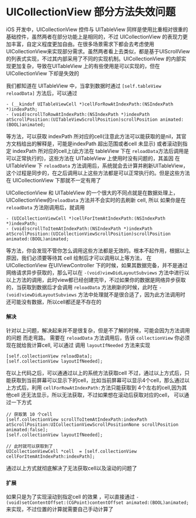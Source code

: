 # UICollectionView 部分方法失效问题  

iOS 开发中，UICollectionView 控件与 UITableView 同样是使用比重相对很重的基础控件，虽然两者在部分功能上是相同的，不过 UICollectionView 的表现力更加丰富，自定义程度更加自由。在很多场景需求下都会去考虑使用 UICollectionView来实现部分需求。虽然两者看上去类似，都是基于UIScrollView 的列表式实现，不过其内部采用了不同的实现机制。UICollectionView 的内部实现更加复杂，导致在UITableView 上的有些使用是可以实现的，但在UICollectionView 下却是失效的  

我们都知道在 UITableView 中，当拿到数据时通过 `[self.tableView reloadData]` 方法后，可以通过  


```  
- (__kindof UITableViewCell *)cellForRowAtIndexPath:(NSIndexPath *)indexPath;  
- (void)scrollToRowAtIndexPath:(NSIndexPath *)indexPath atScrollPosition:(UITableViewScrollPosition)scrollPosition animated:(BOOL)animated;
```

等方法，可以获取 indexPath 所对应的cell(注意此方法可以能获取的是nil，其官方文档给出的解释是，可能是indexPath 超出范围或者cell 未显示) 或者滚动到指定 indexPath 所对应的cell上(此方法在 tableView 下在 `reloadData`方法后调用是可以正常执行的)，这些方法在 UITableView 上使用时没有问题的，其盖因 在UITableView 下 `reloadData` 方法调用后，系统就会去计算并刷新UITableView，这个过程是同步的，在之后调用以上这些方法都是可以正常执行的。但是这些方法在 UICollectionView 下那就不一定有用了    

UICollectionView 和 UITableView 的一个很大的不同点就是在数据处理上， UICollectionView的`reloadData` 方法并不会实时的去刷新 cell, 所以 如果你是在 `reloadData` 方法刚调用后，就调用   

```
- (UICollectionViewCell *)cellForItemAtIndexPath:(NSIndexPath *)indexPath;
- (void)scrollToItemAtIndexPath:(NSIndexPath *)indexPath atScrollPosition:(UICollectionViewScrollPosition)scrollPosition animated:(BOOL)animated;

```  
等方法，你会发现不管你怎么调用这些方法都是无效的。根本不起作用，根据以上原因，我们必须要等待其 cell 绘制后才可以调用以上等方法， 在 UICollectionView 在UIViewController 下的时候，如果其数据完备，并不是通过网络请求异步获取的，那么可以在  `-(void)viewDidLayoutSubviews` 方法中进行以以上方法的调用，此时view都已经创建完毕，不过如果你的数据是网络异步获取的，当获取到数据后才会调用 `reloadData` 方法刷新的时候，此时在 `-(void)viewDidLayoutSubviews` 方法中处理就不是很合适了，因为此方法调用时还可能没有数据，所以cell都还是不存在的    

#### 解决

针对以上问题，解决起来并不是很复杂，但是不了解的时候，可能会因为方法调用的问题 而走弯路。 需要在 `reloadData` 方法调用后，告诉 `collectionView` 你必须现在就给我计算cell, 可以通过 调用 `layoutIfNeeded` 方法来实现  

```
[self.collectionView reloadData];
[self.collectionView layoutIfNeeded];
```

在以上代码之后，可以通通过以上的系统方法获取cell 不过，通过以上方式后，只能获取到当前屏幕可以显示下的cell，比如当前屏幕可以显示4个cell，那么通过以上方式后，利用 `cellForRowAtIndexPath:`方法只能获取到 4个左右的cell,因为其他cell 还无法显示，所以无法获取，不过如果想在滚动后获取对应的cell， 可以通过一下方式   

```
// 获取第 10 个cell  
[self.collectionView scrollToItemAtIndexPath:indexPath atScrollPosition:UICollectionViewScrollPositionNone scrollPosition animated:false]; 
[self.collectionView layoutIfNeeded]; 

// 此时就可以获取到了  
UICollectionViewCell *cell  = [self.collectionView cellForItemAtIndexPath:indexPath];
```
通过以上方式就彻底解决了无法获取cell以及滚动的问题了  



#### 扩展 
如果只是为了实现滚动到指定cell 的效果 ，可以直接通过 `- (void)setContentOffset:(CGPoint)contentOffset animated:(BOOL)animated;` 来实现，不过位置的计算就需要自己手动计算了  


